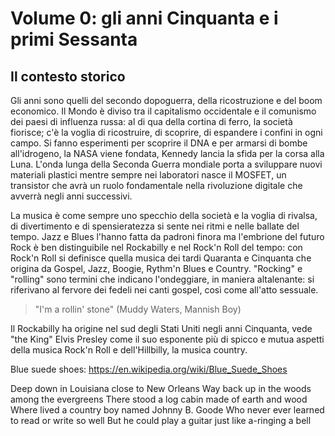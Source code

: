 # Volume 0: gli anni Cinquanta e i primi Sessanta

## Il contesto storico

Gli anni sono quelli del secondo dopoguerra, della ricostruzione e del boom economico. Il Mondo è diviso tra il capitalismo occidentale e il comunismo dei paesi di influenza russa: al di qua della cortina di ferro, la società fiorisce; c'è la voglia di ricostruire, di scoprire, di espandere i confini in ogni campo. Si fanno esperimenti per scoprire il DNA e per armarsi di bombe all'idrogeno, la NASA viene fondata, Kennedy lancia la sfida per la corsa alla Luna. L'onda lunga della Seconda Guerra mondiale porta a sviluppare nuovi materiali plastici mentre sempre nei laboratori nasce il MOSFET, un transistor che avrà un ruolo fondamentale nella rivoluzione digitale che avverrà negli anni successivi.

La musica è come sempre uno specchio della società e la voglia di rivalsa, di divertimento e di spensieratezza si sente nei ritmi e nelle ballate del tempo. Jazz e Blues l'hanno fatta da padroni finora ma l'embrione del futuro Rock è ben distinguibile nel Rockabilly e nel Rock'n Roll del tempo: con Rock'n Roll si definisce quella musica dei tardi Quaranta e Cinquanta che origina da Gospel, Jazz, Boogie, Rythm'n Blues e Country. "Rocking" e "rolling" sono termini che indicano l'ondeggiare, in maniera altalenante: si riferivano al fervore dei fedeli nei canti gospel, così come all'atto sessuale.

> "I'm a rollin' stone" (Muddy Waters, Mannish Boy)

 Il Rockabilly ha origine nel sud degli Stati Uniti negli anni Cinquanta, vede "the King" Elvis Presley come il suo esponente più di spicco e mutua aspetti della musica Rock'n Roll e dell'Hillbilly, la musica country. 



Blue suede shoes: https://en.wikipedia.org/wiki/Blue_Suede_Shoes




Deep down in Louisiana close to New Orleans
Way back up in the woods among the evergreens
There stood a log cabin made of earth and wood
Where lived a country boy named Johnny B. Goode
Who never ever learned to read or write so well
But he could play a guitar just like a-ringing a bell
